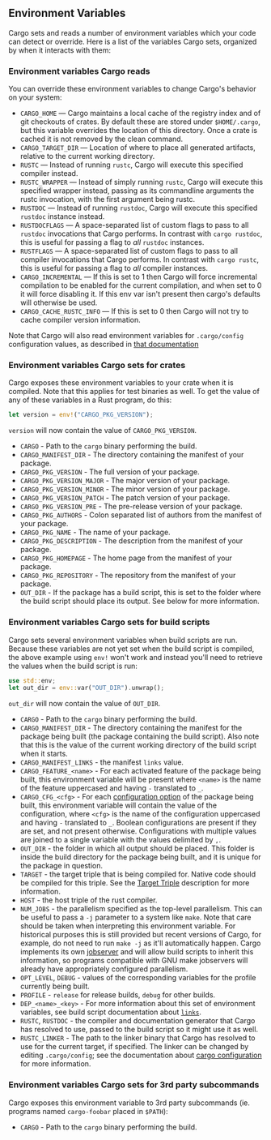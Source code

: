 ## Environment Variables

Cargo sets and reads a number of environment variables which your code can detect
or override. Here is a list of the variables Cargo sets, organized by when it interacts
with them:

### Environment variables Cargo reads

You can override these environment variables to change Cargo's behavior on your
system:

* `CARGO_HOME` — Cargo maintains a local cache of the registry index and of git
  checkouts of crates. By default these are stored under `$HOME/.cargo`, but
  this variable overrides the location of this directory. Once a crate is cached
  it is not removed by the clean command.
* `CARGO_TARGET_DIR` — Location of where to place all generated artifacts,
  relative to the current working directory.
* `RUSTC` — Instead of running `rustc`, Cargo will execute this specified
  compiler instead.
* `RUSTC_WRAPPER` — Instead of simply running `rustc`, Cargo will execute this
  specified wrapper instead, passing as its commandline arguments the rustc
  invocation, with the first argument being rustc.
* `RUSTDOC` — Instead of running `rustdoc`, Cargo will execute this specified
  `rustdoc` instance instead.
* `RUSTDOCFLAGS` — A space-separated list of custom flags to pass to all `rustdoc`
  invocations that Cargo performs. In contrast with `cargo rustdoc`, this is
  useful for passing a flag to *all* `rustdoc` instances.
* `RUSTFLAGS` — A space-separated list of custom flags to pass to all compiler
  invocations that Cargo performs. In contrast with `cargo rustc`, this is
  useful for passing a flag to *all* compiler instances.
* `CARGO_INCREMENTAL` — If this is set to 1 then Cargo will force incremental
  compilation to be enabled for the current compilation, and when set to 0 it
  will force disabling it. If this env var isn't present then cargo's defaults
  will otherwise be used.
* `CARGO_CACHE_RUSTC_INFO` — If this is set to 0 then Cargo will not try to cache
  compiler version information.

Note that Cargo will also read environment variables for `.cargo/config`
configuration values, as described in [that documentation][config-env]

[config-env]: config.md#environment-variables

### Environment variables Cargo sets for crates

Cargo exposes these environment variables to your crate when it is compiled.
Note that this applies for test binaries as well.
To get the value of any of these variables in a Rust program, do this:

```rust
let version = env!("CARGO_PKG_VERSION");
```

`version` will now contain the value of `CARGO_PKG_VERSION`.

* `CARGO` - Path to the `cargo` binary performing the build.
* `CARGO_MANIFEST_DIR` - The directory containing the manifest of your package.
* `CARGO_PKG_VERSION` - The full version of your package.
* `CARGO_PKG_VERSION_MAJOR` - The major version of your package.
* `CARGO_PKG_VERSION_MINOR` - The minor version of your package.
* `CARGO_PKG_VERSION_PATCH` - The patch version of your package.
* `CARGO_PKG_VERSION_PRE` - The pre-release version of your package.
* `CARGO_PKG_AUTHORS` - Colon separated list of authors from the manifest of your package.
* `CARGO_PKG_NAME` - The name of your package.
* `CARGO_PKG_DESCRIPTION` - The description from the manifest of your package.
* `CARGO_PKG_HOMEPAGE` - The home page from the manifest of your package.
* `CARGO_PKG_REPOSITORY` - The repository from the manifest of your package.
* `OUT_DIR` - If the package has a build script, this is set to the folder where the build
              script should place its output. See below for more information.

### Environment variables Cargo sets for build scripts

Cargo sets several environment variables when build scripts are run. Because these variables
are not yet set when the build script is compiled, the above example using `env!` won't work
and instead you'll need to retrieve the values when the build script is run:

```rust
use std::env;
let out_dir = env::var("OUT_DIR").unwrap();
```

`out_dir` will now contain the value of `OUT_DIR`.

* `CARGO` - Path to the `cargo` binary performing the build.
* `CARGO_MANIFEST_DIR` - The directory containing the manifest for the package
                         being built (the package containing the build
                         script). Also note that this is the value of the
                         current working directory of the build script when it
                         starts.
* `CARGO_MANIFEST_LINKS` - the manifest `links` value.
* `CARGO_FEATURE_<name>` - For each activated feature of the package being
                           built, this environment variable will be present
                           where `<name>` is the name of the feature uppercased
                           and having `-` translated to `_`.
* `CARGO_CFG_<cfg>` - For each [configuration option][configuration] of the
                      package being built, this environment variable will
                      contain the value of the configuration, where `<cfg>` is
                      the name of the configuration uppercased and having `-`
                      translated to `_`.
                      Boolean configurations are present if they are set, and
                      not present otherwise.
                      Configurations with multiple values are joined to a
                      single variable with the values delimited by `,`.
* `OUT_DIR` - the folder in which all output should be placed. This folder is
              inside the build directory for the package being built, and it is
              unique for the package in question.
* `TARGET` - the target triple that is being compiled for. Native code should be
             compiled for this triple. See the [Target Triple] description
             for more information.
* `HOST` - the host triple of the rust compiler.
* `NUM_JOBS` - the parallelism specified as the top-level parallelism. This can
               be useful to pass a `-j` parameter to a system like `make`. Note
               that care should be taken when interpreting this environment
               variable. For historical purposes this is still provided but
               recent versions of Cargo, for example, do not need to run `make
               -j` as it'll automatically happen. Cargo implements its own
               [jobserver] and will allow build scripts to inherit this
               information, so programs compatible with GNU make jobservers will
               already have appropriately configured parallelism.
* `OPT_LEVEL`, `DEBUG` - values of the corresponding variables for the
                         profile currently being built.
* `PROFILE` - `release` for release builds, `debug` for other builds.
* `DEP_<name>_<key>` - For more information about this set of environment
                       variables, see build script documentation about [`links`][links].
* `RUSTC`, `RUSTDOC` - the compiler and documentation generator that Cargo has
                       resolved to use, passed to the build script so it might
                       use it as well.
* `RUSTC_LINKER` - The path to the linker binary that Cargo has resolved to use
                   for the current target, if specified. The linker can be
                   changed by editing `.cargo/config`; see the documentation
                   about [cargo configuration][cargo-config] for more
                   information.

[links]: build-scripts.md#the-links-manifest-key
[configuration]: ../reference/conditional-compilation.html
[jobserver]: https://www.gnu.org/software/make/manual/html_node/Job-Slots.html
[cargo-config]: config.md
[Target Triple]: ../appendix/glossary.md#target

### Environment variables Cargo sets for 3rd party subcommands

Cargo exposes this environment variable to 3rd party subcommands
(ie. programs named `cargo-foobar` placed in `$PATH`):

* `CARGO` - Path to the `cargo` binary performing the build.
